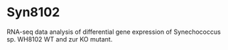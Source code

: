 # Syn8102
RNA-seq data analysis of differential gene expression of Synechococcus sp. WH8102 WT and zur KO mutant.
